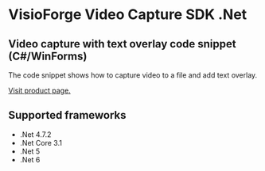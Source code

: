 ﻿# VisioForge Video Capture SDK .Net

## Video capture with text overlay code snippet (C#/WinForms)

The code snippet shows how to capture video to a file and add text overlay.

[Visit product page.](https://www.visioforge.com/video-capture-sdk-net)

## Supported frameworks

* .Net 4.7.2
* .Net Core 3.1
* .Net 5
* .Net 6